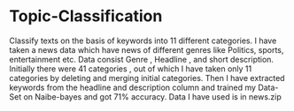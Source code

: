 # Topic-Classification
Classify texts on the basis of keywords into 11 different categories.
I have taken a news data which have news of different genres like Politics, sports, entertainment etc. Data consist Genre , Headline , and short description.
Initially there were 41 categories , out of which I have taken only 11 categories by deleting and merging initial categories.
Then I have extracted keywords from the headline and description column and trained my Data-Set on Naibe-bayes and got 71% accuracy.
Data I have used is in news.zip

